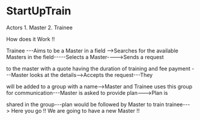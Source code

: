 # StartUpTrain

Actors
        1. Master
        2. Trainee

How does it Work !!

Trainee ---Aims to be a Master in a field -->Searches for the available Masters in the field-----Selects a Master---->Sends a request

to the master with a quote having the duration of training and fee payment ---Master looks at the details-->Accepts the request---They

will be added to a group with a name-->Master and Trainee uses this group for communication---Master is asked to provide plan--->Plan is

shared in the group---plan would be followed by Master to train trainee---> Here you go !! We are going to have a new Master !!

